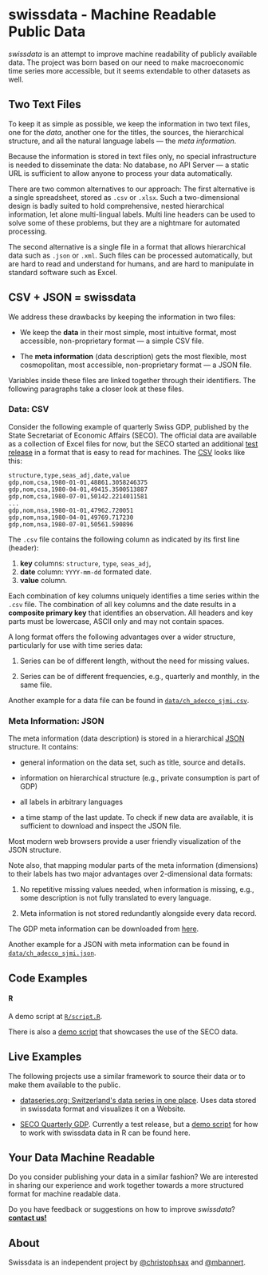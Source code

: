 # swissdata - Machine Readable Public Data

*swissdata* is an attempt to improve machine readability of publicly available data. The project was born based on our need to make macroeconomic time series more accessible, but it seems extendable to other datasets as well.

## Two Text Files

To keep it as simple as possible, we keep the information in two text files, one for the *data*, another one for the titles, the sources, the hierarchical structure, and all the natural language labels &mdash; the *meta information*.

Because the information is stored in text files only, no special infrastructure is needed to disseminate the data: No database, no API Server &mdash; a static URL is sufficient to allow anyone to process your data automatically.

There are two common alternatives to our approach: The first alternative is a single spreadsheet, stored as `.csv` or `.xlsx`. Such a two-dimensional design is badly suited to hold comprehensive, nested hierarchical information, let alone multi-lingual labels. Multi line headers can be used to solve some of these problems, but they are a nightmare for automated processing.

The second alternative is a single file in a format that allows hierarchical data such as `.json` or `.xml`.
Such files can be processed automatically, but are hard to read and understand for humans, and are hard to manipulate in standard software such as Excel.

## CSV + JSON = swissdata

We address these drawbacks by keeping the information in two files:

- We keep the **data** in their most simple, most intuitive format, most accessible, non-proprietary format &mdash; a simple CSV file.

- The **meta information** (data description) gets the most flexible, most cosmopolitan, most accessible, non-proprietary format &mdash; a JSON file.

Variables inside these files are linked together through their identifiers.
The following paragraphs take a closer look at these files.


### Data: CSV

Consider the following example of quarterly Swiss GDP, published by the State Secretariat of Economic Affairs (SECO).
The official data are available as a collection of Excel files for now, but the SECO started an additional [test release](https://www.seco.admin.ch/seco/en/home/wirtschaftslage---wirtschaftspolitik/Wirtschaftslage/bip-quartalsschaetzungen-/daten.html) in a format that is easy to read for machines. The [CSV](https://www.seco.admin.ch/dam/seco/de/dokumente/Wirtschaft/Wirtschaftslage/BIP_Daten/ch_seco_gdp_csv.csv.download.csv/ch_seco_gdp.csv) looks like this:

```
structure,type,seas_adj,date,value
gdp,nom,csa,1980-01-01,48861.3058246375
gdp,nom,csa,1980-04-01,49415.3500513887
gdp,nom,csa,1980-07-01,50142.2214011581
...
gdp,nom,nsa,1980-01-01,47962.720051
gdp,nom,nsa,1980-04-01,49769.717230
gdp,nom,nsa,1980-07-01,50561.590896
```

The `.csv` file contains the following column as indicated by its first line (header):

1. **key** columns: `structure`, `type`, `seas_adj`,
2. **date** column: `YYYY-mm-dd` formated date.
3. **value** column.

Each combination of key columns uniquely identifies a time series within the `.csv` file. The combination of all key columns and the date results in a **composite primary key** that identifies an observation.
All headers and key parts must be lowercase, ASCII only and may not contain spaces.

A long format offers the following advantages over a wider structure, particularly for use with time series data:

1. Series can be of different length, without the need for missing values.

2. Series can be of different frequencies, e.g., quarterly and monthly, in the same file.

Another example for a data file can be found in [`data/ch_adecco_sjmi.csv`](https://github.com/swissdata/demo/blob/master/data/ch_adecco_sjmi.csv).

### Meta Information: JSON

The meta information (data description) is stored in a hierarchical [JSON](https://www.json.org/json-en.html) structure. It contains:

- general information on the data set, such as title, source and details.

- information on hierarchical structure (e.g., private consumption is part of GDP)

- all labels in arbitrary languages

- a time stamp of the last update. To check if new data are available, it is sufficient to download and inspect the JSON file.

Most modern web browsers provide a user friendly visualization of the JSON structure.

Note also, that mapping modular parts of the meta information (dimensions) to their labels has two major advantages over 2-dimensional data formats:

1. No repetitive missing values needed, when information is missing, e.g., some description is not fully translated to every language.

2. Meta information is not stored redundantly alongside every data record.

The GDP meta information can be downloaded from [here](https://www.seco.admin.ch/dam/seco/en/dokumente/Wirtschaft/Wirtschaftslage/BIP_Daten/ch_seco_gdp_json.txt.download.txt/ch_seco_gdp_json.txt).

Another example for a JSON with meta information can be found in [`data/ch_adecco_sjmi.json`](https://github.com/swissdata/demo/blob/master/data/ch_adecco_sjmi.json).

## Code Examples

#### R

A demo script at [`R/script.R`](https://github.com/swissdata/demo/blob/master/R/script.md).

There is also a [demo script](http://www.christophsax.com/stuff/script.R) that showcases the use of the SECO data.

<!-- #### Python -->


## Live Examples

The following projects use a similar framework to source their data or to make them available to the public.

- [dataseries.org: Switzerland's data series in one place](http://www.dataseries.org/).
Uses data stored in swissdata format and visualizes it on a Website.

- [SECO Quarterly GDP](https://www.seco.admin.ch/seco/en/home/wirtschaftslage---wirtschaftspolitik/Wirtschaftslage/bip-quartalsschaetzungen-/daten.html). Currently a test release, but a [demo script](http://www.christophsax.com/stuff/script.R) for how to work with swissdata data in R can be found here.

## Your Data Machine Readable


Do you consider publishing your data in a similar fashion? We are interested in sharing our experience and work together towards a more structured format for machine readable data.

Do you have feedback or suggestions on how to improve *swissdata*?
[**contact us!**](mailto:bannert@kof.ethz.ch)


## About

Swissdata is an independent project by [@christophsax](https://github.com/christophsax/) and [@mbannert](https://github.com/mbannert/).


